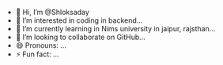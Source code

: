 - 👋 Hi, I’m @Shloksaday
- 👀 I’m interested in coding in backend...
- 🌱 I’m currently learning in Nims university in jaipur, rajsthan...
- 💞️ I’m looking to collaborate on GitHub...
- 😄 Pronouns: ...
- ⚡ Fun fact: ...

<!---
Shloksaday/Shloksaday is a ✨ special ✨ repository because its `README.md` (this file) appears on your GitHub profile.
You can click the Preview link to take a look at your changes.
--->
